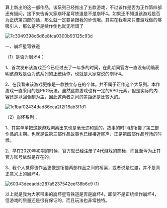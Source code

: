 算上新出的这一部作品，该系列已经推出了五款游戏，不过该作是否为正作第四部还有疑问，接下来告诉大家崩坏星穹铁道是不是崩坏4。如果还不知道该游戏是否为正统第四部的话，那么就一定要紧跟我的步伐哦。其实在我看来只要游戏做的够吸引人，那么是不是续作倒也就无所谓了 

![7c3049398c6d6e8fca0300b93125c93d](https://github.com/zhusheng541/iii/assets/152003689/5248e1e9-99a5-4079-857a-f12f7211fff7)



一、崩坏星穹铁道

（1）是否为崩坏4：

1、首次发布该游戏至今已经过去了一年多的时间，在此期间官方一直没有明确表明该游戏是否为该系列的正统续作，也就是大家常说的崩坏4。

2、在我看来该游戏更像是一款独立存在的个体，并不属于正作这个大系列。本作游戏一直采用的是PRG玩法，虽然这款游戏也有一定的RPG元素，但是实际的内容还是以回合制为主，因此这两者之间的差距还是比较大的。

![1e1baf02434dad86cca2f2f16ab3f1d1](https://github.com/zhusheng541/iii/assets/152003689/17bd3e48-cc3e-4a80-a122-bf27dc817bfc)


（2）崩坏系列：

1、其实单单把这款游戏剥离出来也是毫无违和感的，故事的时间线衔接了第三部作品的末期。也就是说第三部作品故事也已经接近尾声，正是第四部作品登场的时候。

 2、早在2020年初期的时候，官方就已经注册了4代游戏的商标，而且至今为止其官方账号依然是存在的。

3、我个人觉得该作品更像是衔接两部作品之间的桥梁，或者说是过渡，并不是真正意义上的崩坏4。

![60343deeaddc287a5237542eef38b6c9 (1)](https://github.com/zhusheng541/iii/assets/152003689/cd83a136-87f3-451b-9946-3212be03683e)


以上就是我为大家带来的崩坏星穹铁道是否是崩坏4，即使不是正统续作崩坏4，但游戏的质量还是很有保证的，而且玩法也非常独特。
